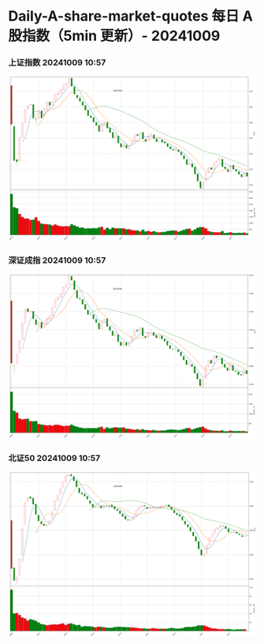 
# Daily-A-share-market-quotes 每日 A 股指数（5min 更新）- 20241009

### 上证指数 20241009 10:57
![](./fig/2024/10/20241009-sh000001.png)

### 深证成指 20241009 10:57
![](./fig/2024/10/20241009-sz399001.png)

### 北证50 20241009 10:57
![](./fig/2024/10/20241009-bj899050.png)
